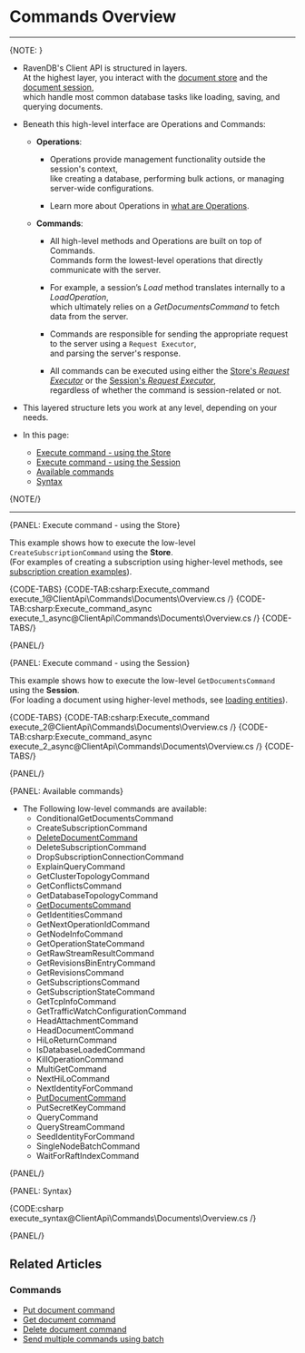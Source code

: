 # Commands Overview
---

{NOTE: }

* RavenDB's Client API is structured in layers.  
  At the highest layer, you interact with the [document store](../../client-api/what-is-a-document-store) and the [document session](../../client-api/session/what-is-a-session-and-how-does-it-work),  
  which handle most common database tasks like loading, saving, and querying documents.

* Beneath this high-level interface are Operations and Commands:

    * **Operations**:

        * Operations provide management functionality outside the session's context,  
          like creating a database, performing bulk actions, or managing server-wide configurations.

        * Learn more about Operations in [what are Operations](../../client-api/operations/what-are-operations).

    * **Commands**:

        * All high-level methods and Operations are built on top of Commands.  
          Commands form the lowest-level operations that directly communicate with the server.

        * For example, a session’s _Load_ method translates internally to a _LoadOperation_,  
          which ultimately relies on a _GetDocumentsCommand_ to fetch data from the server.

        * Commands are responsible for sending the appropriate request to the server using a `Request Executor`,  
          and parsing the server's response.

        * All commands can be executed using either the [Store's _Request Executor_](../../client-api/commands/overview#execute-command---using-the-store)
          or the [Session's _Request Executor_](../../client-api/commands/overview#execute-command---using-the-session),  
          regardless of whether the command is session-related or not.

* This layered structure lets you work at any level, depending on your needs.

* In this page:
    * [Execute command - using the Store](../../client-api/commands/overview#execute-command---using-the-store)
    * [Execute command - using the Session](../../client-api/commands/overview#execute-command---using-the-session)
    * [Available commands](../../client-api/commands/overview#available-commands)
    * [Syntax](../../client-api/commands/overview#syntax)

{NOTE/}

---

{PANEL: Execute command - using the Store}

This example shows how to execute the low-level `CreateSubscriptionCommand` using the **Store**.  
(For examples of creating a subscription using higher-level methods, see [subscription creation examples](../../client-api/data-subscriptions/creation/examples)).

{CODE-TABS}
{CODE-TAB:csharp:Execute_command execute_1@ClientApi\Commands\Documents\Overview.cs /}
{CODE-TAB:csharp:Execute_command_async execute_1_async@ClientApi\Commands\Documents\Overview.cs /}
{CODE-TABS/}

{PANEL/}

{PANEL: Execute command - using the Session}

This example shows how to execute the low-level `GetDocumentsCommand` using the **Session**.  
(For loading a document using higher-level methods, see [loading entities](../../client-api/session/loading-entities)).

{CODE-TABS}
{CODE-TAB:csharp:Execute_command execute_2@ClientApi\Commands\Documents\Overview.cs /}
{CODE-TAB:csharp:Execute_command_async execute_2_async@ClientApi\Commands\Documents\Overview.cs /}
{CODE-TABS/}

{PANEL/}

{PANEL: Available commands}

* The Following low-level commands are available:  
    * ConditionalGetDocumentsCommand  
    * CreateSubscriptionCommand  
    * [DeleteDocumentCommand](../../client-api/commands/documents/delete)  
    * DeleteSubscriptionCommand  
    * DropSubscriptionConnectionCommand  
    * ExplainQueryCommand  
    * GetClusterTopologyCommand  
    * GetConflictsCommand  
    * GetDatabaseTopologyCommand  
    * [GetDocumentsCommand](../../client-api/commands/documents/get)  
    * GetIdentitiesCommand  
    * GetNextOperationIdCommand  
    * GetNodeInfoCommand  
    * GetOperationStateCommand  
    * GetRawStreamResultCommand  
    * GetRevisionsBinEntryCommand  
    * GetRevisionsCommand  
    * GetSubscriptionsCommand  
    * GetSubscriptionStateCommand  
    * GetTcpInfoCommand  
    * GetTrafficWatchConfigurationCommand  
    * HeadAttachmentCommand  
    * HeadDocumentCommand  
    * HiLoReturnCommand  
    * IsDatabaseLoadedCommand  
    * KillOperationCommand  
    * MultiGetCommand  
    * NextHiLoCommand  
    * NextIdentityForCommand  
    * [PutDocumentCommand](../../client-api/commands/documents/put)  
    * PutSecretKeyCommand  
    * QueryCommand  
    * QueryStreamCommand  
    * SeedIdentityForCommand  
    * SingleNodeBatchCommand  
    * WaitForRaftIndexCommand  

{PANEL/}

{PANEL: Syntax}

{CODE:csharp execute_syntax@ClientApi\Commands\Documents\Overview.cs /}

{PANEL/}

## Related Articles

### Commands

- [Put document command](../../client-api/commands/documents/put)
- [Get document command](../../client-api/commands/documents/get)
- [Delete document command](../../client-api/commands/documents/delete)
- [Send multiple commands using batch](../../client-api/commands/batches/how-to-send-multiple-commands-using-a-batch)
